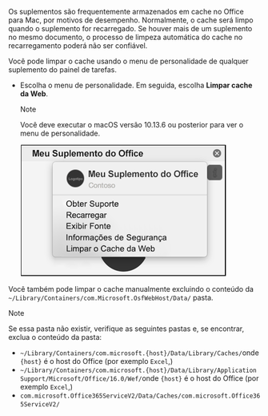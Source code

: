 Os suplementos são frequentemente armazenados em cache no Office para Mac, por motivos de desempenho. Normalmente, o cache será limpo quando o suplemento for recarregado. Se houver mais de um suplemento no mesmo documento, o processo de limpeza automática do cache no recarregamento poderá não ser confiável.

Você pode limpar o cache usando o menu de personalidade de qualquer suplemento do painel de tarefas.
- Escolha o menu de personalidade. Em seguida, escolha **Limpar cache da Web**.
    > [!NOTE]
    > Você deve executar o macOS versão 10.13.6 ou posterior para ver o menu de personalidade.
    
    ![Captura de tela da opção Limpar cache da Web no menu personalidade.](../images/mac-clear-cache-menu.png)

Você também pode limpar o cache manualmente excluindo o conteúdo da `~/Library/Containers/com.Microsoft.OsfWebHost/Data/` pasta.

> [!NOTE]
> Se essa pasta não existir, verifique as seguintes pastas e, se encontrar, exclua o conteúdo da pasta:
>    - `~/Library/Containers/com.microsoft.{host}/Data/Library/Caches/`onde `{host}` é o host do Office (por exemplo `Excel`,)
>    - `~/Library/Containers/com.microsoft.{host}/Data/Library/Application Support/Microsoft/Office/16.0/Wef/`onde `{host}` é o host do Office (por exemplo `Excel`,)
>    - `com.microsoft.Office365ServiceV2/Data/Caches/com.microsoft.Office365ServiceV2/`
